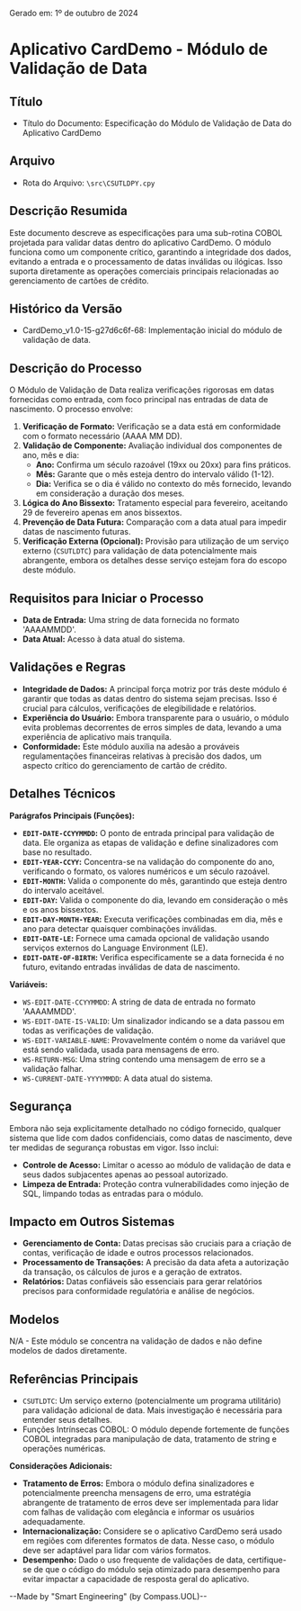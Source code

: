 Gerado em: 1º de outubro de 2024

# **Aplicativo CardDemo - Módulo de Validação de Data**

## Título

- Título do Documento: Especificação do Módulo de Validação de Data do Aplicativo CardDemo

## Arquivo

- Rota do Arquivo: `\src\CSUTLDPY.cpy`

## Descrição Resumida

Este documento descreve as especificações para uma sub-rotina COBOL projetada para validar datas dentro do aplicativo CardDemo. O módulo funciona como um componente crítico, garantindo a integridade dos dados, evitando a entrada e o processamento de datas inválidas ou ilógicas. Isso suporta diretamente as operações comerciais principais relacionadas ao gerenciamento de cartões de crédito.

## Histórico da Versão

- CardDemo_v1.0-15-g27d6c6f-68: Implementação inicial do módulo de validação de data.

## Descrição do Processo

O Módulo de Validação de Data realiza verificações rigorosas em datas fornecidas como entrada, com foco principal nas entradas de data de nascimento. O processo envolve:

1. **Verificação de Formato:** Verificação se a data está em conformidade com o formato necessário (AAAA MM DD).
2. **Validação de Componente:** Avaliação individual dos componentes de ano, mês e dia:
    * **Ano:** Confirma um século razoável (19xx ou 20xx) para fins práticos.
    * **Mês:** Garante que o mês esteja dentro do intervalo válido (1-12).
    * **Dia:** Verifica se o dia é válido no contexto do mês fornecido, levando em consideração a duração dos meses.
3. **Lógica do Ano Bissexto:** Tratamento especial para fevereiro, aceitando 29 de fevereiro apenas em anos bissextos.
4. **Prevenção de Data Futura:** Comparação com a data atual para impedir datas de nascimento futuras.
5. **Verificação Externa (Opcional):** Provisão para utilização de um serviço externo (`CSUTLDTC`) para validação de data potencialmente mais abrangente, embora os detalhes desse serviço estejam fora do escopo deste módulo.

## Requisitos para Iniciar o Processo

* **Data de Entrada:** Uma string de data fornecida no formato 'AAAAMMDD'.
* **Data Atual:** Acesso à data atual do sistema.

## Validações e Regras

* **Integridade de Dados:** A principal força motriz por trás deste módulo é garantir que todas as datas dentro do sistema sejam precisas. Isso é crucial para cálculos, verificações de elegibilidade e relatórios.
* **Experiência do Usuário:** Embora transparente para o usuário, o módulo evita problemas decorrentes de erros simples de data, levando a uma experiência de aplicativo mais tranquila.
* **Conformidade:** Este módulo auxilia na adesão a prováveis ​​regulamentações financeiras relativas à precisão dos dados, um aspecto crítico do gerenciamento de cartão de crédito.

## Detalhes Técnicos

**Parágrafos Principais (Funções):**

*  **`EDIT-DATE-CCYYMMDD`:** O ponto de entrada principal para validação de data. Ele organiza as etapas de validação e define sinalizadores com base no resultado.
*  **`EDIT-YEAR-CCYY`:** Concentra-se na validação do componente do ano, verificando o formato, os valores numéricos e um século razoável.
*  **`EDIT-MONTH`:** Valida o componente do mês, garantindo que esteja dentro do intervalo aceitável.
*  **`EDIT-DAY`:** Valida o componente do dia, levando em consideração o mês e os anos bissextos.
*  **`EDIT-DAY-MONTH-YEAR`:** Executa verificações combinadas em dia, mês e ano para detectar quaisquer combinações inválidas.
*  **`EDIT-DATE-LE`:** Fornece uma camada opcional de validação usando serviços externos do Language Environment (LE).
*  **`EDIT-DATE-OF-BIRTH`:** Verifica especificamente se a data fornecida é no futuro, evitando entradas inválidas de data de nascimento.

**Variáveis:**

*  `WS-EDIT-DATE-CCYYMMDD`: A string de data de entrada no formato 'AAAAMMDD'.
*  `WS-EDIT-DATE-IS-VALID`: Um sinalizador indicando se a data passou em todas as verificações de validação.
*  `WS-EDIT-VARIABLE-NAME`: Provavelmente contém o nome da variável que está sendo validada, usada para mensagens de erro.
*  `WS-RETURN-MSG`: Uma string contendo uma mensagem de erro se a validação falhar.
*  `WS-CURRENT-DATE-YYYYMMDD`: A data atual do sistema.

## Segurança

Embora não seja explicitamente detalhado no código fornecido, qualquer sistema que lide com dados confidenciais, como datas de nascimento, deve ter medidas de segurança robustas em vigor. Isso inclui:

*  **Controle de Acesso:** Limitar o acesso ao módulo de validação de data e seus dados subjacentes apenas ao pessoal autorizado.
*  **Limpeza de Entrada:** Proteção contra vulnerabilidades como injeção de SQL, limpando todas as entradas para o módulo.

## Impacto em Outros Sistemas

*  **Gerenciamento de Conta:** Datas precisas são cruciais para a criação de contas, verificação de idade e outros processos relacionados.
*  **Processamento de Transações:** A precisão da data afeta a autorização da transação, os cálculos de juros e a geração de extratos.
*  **Relatórios:** Datas confiáveis ​​são essenciais para gerar relatórios precisos para conformidade regulatória e análise de negócios.

## Modelos

N/A - Este módulo se concentra na validação de dados e não define modelos de dados diretamente.

## Referências Principais

*  `CSUTLDTC`: Um serviço externo (potencialmente um programa utilitário) para validação adicional de data. Mais investigação é necessária para entender seus detalhes.
*  Funções Intrínsecas COBOL: O módulo depende fortemente de funções COBOL integradas para manipulação de data, tratamento de string e operações numéricas.  

**Considerações Adicionais:**

*  **Tratamento de Erros:** Embora o módulo defina sinalizadores e potencialmente preencha mensagens de erro, uma estratégia abrangente de tratamento de erros deve ser implementada para lidar com falhas de validação com elegância e informar os usuários adequadamente.
*  **Internacionalização:** Considere se o aplicativo CardDemo será usado em regiões com diferentes formatos de data. Nesse caso, o módulo deve ser adaptável para lidar com vários formatos.
*  **Desempenho:** Dado o uso frequente de validações de data, certifique-se de que o código do módulo seja otimizado para desempenho para evitar impactar a capacidade de resposta geral do aplicativo.

--Made by "Smart Engineering" (by Compass.UOL)--